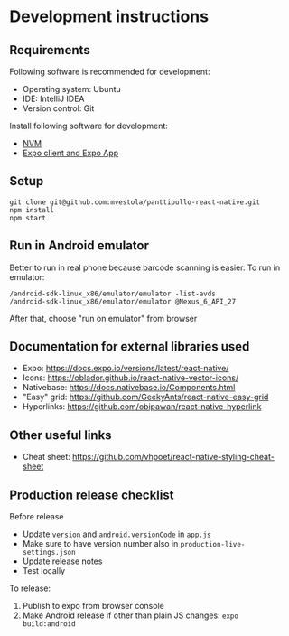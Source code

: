 # Development instructions

## Requirements

Following software is recommended for development:
* Operating system: Ubuntu
* IDE: IntelliJ IDEA
* Version control: Git

Install following software for development:
* [NVM](https://github.com/creationix/nvm)
* [Expo client and Expo App](https://docs.expo.io/versions/latest/introduction/installation)

## Setup


```
git clone git@github.com:mvestola/panttipullo-react-native.git
npm install
npm start
```
## Run in Android emulator

Better to run in real phone because barcode scanning is easier. To run in emulator:

```
/android-sdk-linux_x86/emulator/emulator -list-avds
/android-sdk-linux_x86/emulator/emulator @Nexus_6_API_27
```

After that, choose "run on emulator" from browser

## Documentation for external libraries used

* Expo: https://docs.expo.io/versions/latest/react-native/
* Icons: https://oblador.github.io/react-native-vector-icons/
* Nativebase: https://docs.nativebase.io/Components.html
* "Easy" grid: https://github.com/GeekyAnts/react-native-easy-grid
* Hyperlinks: https://github.com/obipawan/react-native-hyperlink

## Other useful links

* Cheat sheet: https://github.com/vhpoet/react-native-styling-cheat-sheet



## Production release checklist

Before release
* Update `version` and `android.versionCode` in `app.js`
* Make sure to have version number also in `production-live-settings.json`
* Update release notes
* Test locally

To release:
1. Publish to expo from browser console
1. Make Android release if other than plain JS changes:  `expo build:android`
